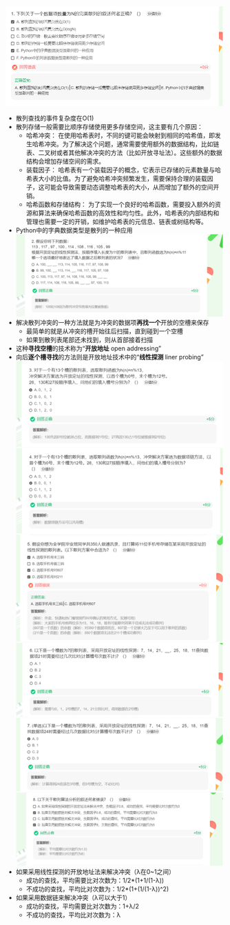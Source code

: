 ![img.png](img.png)
+ 散列查找的事件复杂度在O(1)
+ 散列存储一般需要比顺序存储使用更多存储空间，这主要有几个原因： 
  + 哈希冲突： 在使用哈希表时，不同的键可能会映射到相同的哈希值，即发生哈希冲突。为了解决这个问题，通常需要使用额外的数据结构，比如链表、二叉树或者其他解决冲突的方法（比如开放寻址法）。这些额外的数据结构会增加存储空间的需求。 
  + 装载因子： 哈希表有一个装载因子的概念，它表示已存储的元素数量与哈希表大小的比值。为了避免哈希冲突频繁发生，需要保持合理的装载因子，这可能会导致需要动态调整哈希表的大小，从而增加了额外的空间开销。 
  + 哈希函数和存储结构： 为了实现一个良好的哈希函数，需要投入额外的资源和算法来确保哈希函数的高效性和均匀性。此外，哈希表的内部结构和管理也需要一定的开销，如维护哈希表的元信息、链表或树结构等。
+ Python中的字典数据类型是散列的一种应用
![img_1.png](img_1.png)
+ 解决散列冲突的一种方法就是为冲突的数据项**再找一个**开放的空槽来保存
    + 最简单的就是从冲突的槽开始往后扫描，直到碰到一个空槽
    + 如果到散列表尾部还未找到，则从首部接着扫描
+ 这种**寻找空槽**的技术称为“**开放地址** open addressing”
+ 向后**逐个槽寻找**的方法则是开放地址技术中的“**线性探测** liner probing”
![img_2.png](img_2.png)
![img_3.png](img_3.png)
![img_4.png](img_4.png)
![img_5.png](img_5.png)
![img_6.png](img_6.png)
![img_7.png](img_7.png)
+ 如果采用线性探测的开放地址法来解决冲突（λ在0~1之间）
  + 成功的查找，平均需要比对次数为：1/2*(1+1/(1-λ))
  + 不成功的查找，平均比对次数为：1/2*(1+(1/(1-λ))^2)
+ 如果采用数据链来解决冲突（λ可以大于1）
  + 成功的查找，平均需要比对次数为：1+λ/2 
  + 不成功的查找，平均比对次数为：λ